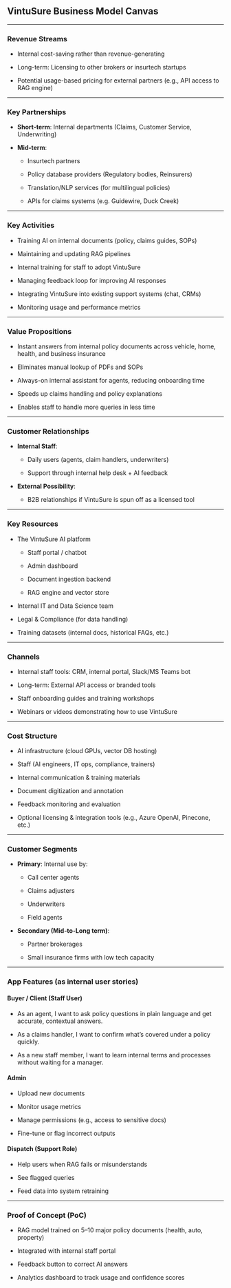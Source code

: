 ## **VintuSure Business Model Canvas**

---

### **Revenue Streams**

* Internal cost-saving rather than revenue-generating

* Long-term: Licensing to other brokers or insurtech startups

* Potential usage-based pricing for external partners (e.g., API access to RAG engine)

---

### **Key Partnerships**

* **Short-term**: Internal departments (Claims, Customer Service, Underwriting)

* **Mid-term**:

  * Insurtech partners

  * Policy database providers (Regulatory bodies, Reinsurers)

  * Translation/NLP services (for multilingual policies)

  * APIs for claims systems (e.g. Guidewire, Duck Creek)

---

### **Key Activities**

* Training AI on internal documents (policy, claims guides, SOPs)

* Maintaining and updating RAG pipelines

* Internal training for staff to adopt VintuSure

* Managing feedback loop for improving AI responses

* Integrating VintuSure into existing support systems (chat, CRMs)

* Monitoring usage and performance metrics

---

### **Value Propositions**

* Instant answers from internal policy documents across vehicle, home, health, and business insurance

* Eliminates manual lookup of PDFs and SOPs

* Always-on internal assistant for agents, reducing onboarding time

* Speeds up claims handling and policy explanations

* Enables staff to handle more queries in less time

---

### **Customer Relationships**

* **Internal Staff**:

  * Daily users (agents, claim handlers, underwriters)

  * Support through internal help desk \+ AI feedback

* **External Possibility**:

  * B2B relationships if VintuSure is spun off as a licensed tool

---

### **Key Resources**

* The VintuSure AI platform

  * Staff portal / chatbot

  * Admin dashboard

  * Document ingestion backend

  * RAG engine and vector store

* Internal IT and Data Science team

* Legal & Compliance (for data handling)

* Training datasets (internal docs, historical FAQs, etc.)

---

### **Channels**

* Internal staff tools: CRM, internal portal, Slack/MS Teams bot

* Long-term: External API access or branded tools

* Staff onboarding guides and training workshops

* Webinars or videos demonstrating how to use VintuSure

---

### **Cost Structure**

* AI infrastructure (cloud GPUs, vector DB hosting)

* Staff (AI engineers, IT ops, compliance, trainers)

* Internal communication & training materials

* Document digitization and annotation

* Feedback monitoring and evaluation

* Optional licensing & integration tools (e.g., Azure OpenAI, Pinecone, etc.)

---

### **Customer Segments**

* **Primary**: Internal use by:

  * Call center agents

  * Claims adjusters

  * Underwriters

  * Field agents

* **Secondary (Mid-to-Long term)**:

  * Partner brokerages

  * Small insurance firms with low tech capacity

---

### **App Features (as internal user stories)**

#### **Buyer / Client (Staff User)**

* As an agent, I want to ask policy questions in plain language and get accurate, contextual answers.

* As a claims handler, I want to confirm what’s covered under a policy quickly.

* As a new staff member, I want to learn internal terms and processes without waiting for a manager.

#### **Admin**

* Upload new documents

* Monitor usage metrics

* Manage permissions (e.g., access to sensitive docs)

* Fine-tune or flag incorrect outputs

#### **Dispatch (Support Role)**

* Help users when RAG fails or misunderstands

* See flagged queries

* Feed data into system retraining

---

### **Proof of Concept (PoC)**

* RAG model trained on 5–10 major policy documents (health, auto, property)

* Integrated with internal staff portal

* Feedback button to correct AI answers

* Analytics dashboard to track usage and confidence scores  
